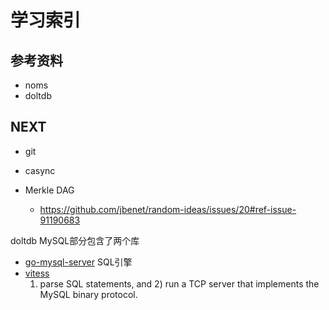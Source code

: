 # 学习索引


## 参考资料

- noms
- doltdb

## NEXT

- git
- casync


- Merkle DAG
  - https://github.com/jbenet/random-ideas/issues/20#ref-issue-91190683

doltdb MySQL部分包含了两个库

  
- [go-mysql-server](https://www.dolthub.com/blog/2020-05-04-adopting-go-mysql-server/)
  SQL引擎
- [vitess](https://www.dolthub.com/blog/2020-09-23-vitess-pruning/)
  1) parse SQL statements, and 2) run a TCP server that implements the MySQL binary protocol.

